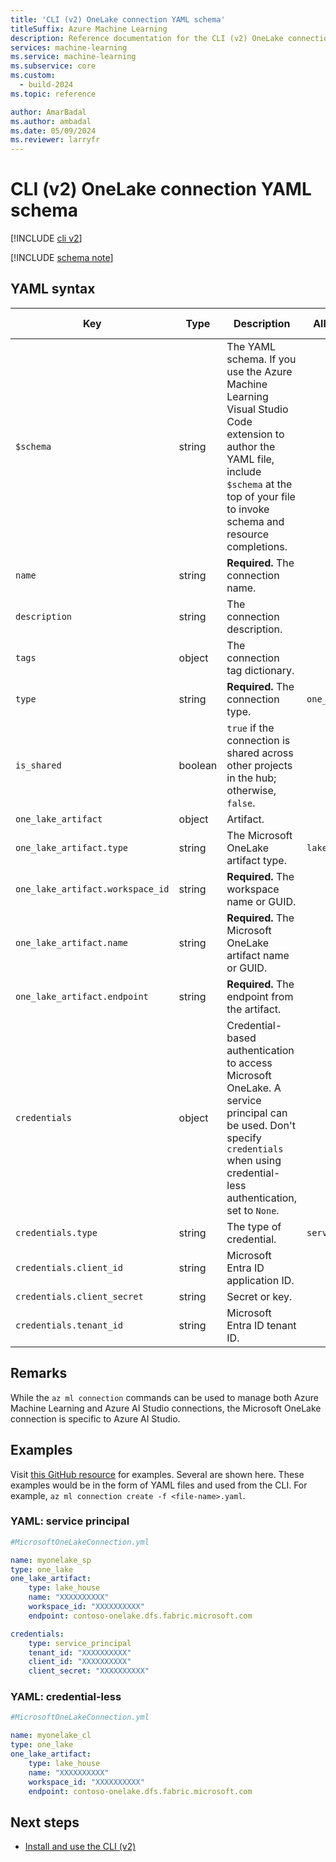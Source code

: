 ```yaml
---
title: 'CLI (v2) OneLake connection YAML schema'
titleSuffix: Azure Machine Learning
description: Reference documentation for the CLI (v2) OneLake connections YAML schema.
services: machine-learning
ms.service: machine-learning
ms.subservice: core
ms.custom:
  - build-2024
ms.topic: reference

author: AmarBadal
ms.author: ambadal
ms.date: 05/09/2024
ms.reviewer: larryfr
---
```


# CLI (v2) OneLake connection YAML schema

[!INCLUDE [cli v2](includes/machine-learning-cli-v2.md)]

[!INCLUDE [schema note](includes/machine-learning-preview-old-json-schema-note.md)]

## YAML syntax

| Key | Type | Description | Allowed values | Default value |
| --- | ---- | ----------- | -------------- | ------------- |
| `$schema` | string | The YAML schema. If you use the Azure Machine Learning Visual Studio Code extension to author the YAML file, include `$schema` at the top of your file to invoke schema and resource completions. | | |
| `name` | string | **Required.** The connection name. | | |
| `description` | string | The connection description. | | |
| `tags` | object | The connection tag dictionary. | | |
| `type` | string | **Required.** The connection type. | `one_lake` | `one_lake` |
| `is_shared` | boolean | `true` if the connection is shared across other projects in the hub; otherwise, `false`. | | `true` |
| `one_lake_artifact` | object | Artifact. | | |
| `one_lake_artifact.type` | string | The Microsoft OneLake artifact type. | `lake_house` | `lake_house` |
| `one_lake_artifact.workspace_id` | string | **Required.** The workspace name or GUID. | | |
| `one_lake_artifact.name` | string | **Required.** The Microsoft OneLake artifact name or GUID. | | |
| `one_lake_artifact.endpoint` | string | **Required.** The endpoint from the artifact. | | |
| `credentials` | object | Credential-based authentication to access Microsoft OneLake. A service principal can be used. Don't specify `credentials` when using credential-less authentication, set to `None`. | | |
| `credentials.type` | string | The type of credential. | `service_principal` | |
| `credentials.client_id` | string | Microsoft Entra ID application ID. | | |
| `credentials.client_secret` | string | Secret or key. | | |
| `credentials.tenant_id` | string | Microsoft Entra ID tenant ID. | | |


## Remarks

While the `az ml connection` commands can be used to manage both Azure Machine Learning and Azure AI Studio connections, the Microsoft OneLake connection is specific to Azure AI Studio.

## Examples

Visit [this GitHub resource]() for examples. Several are shown here. These examples would be in the form of YAML files and used from the CLI. For example, `az ml connection create -f <file-name>.yaml`. 

### YAML: service principal

```yml
#MicrosoftOneLakeConnection.yml

name: myonelake_sp
type: one_lake
one_lake_artifact:
    type: lake_house
    name: "XXXXXXXXXX"
    workspace_id: "XXXXXXXXXX"
    endpoint: contoso-onelake.dfs.fabric.microsoft.com

credentials:
    type: service_principal
    tenant_id: "XXXXXXXXXX"
    client_id: "XXXXXXXXXX"
    client_secret: "XXXXXXXXXX"
```

### YAML: credential-less

```yml
#MicrosoftOneLakeConnection.yml

name: myonelake_cl
type: one_lake
one_lake_artifact:
    type: lake_house
    name: "XXXXXXXXXX"
    workspace_id: "XXXXXXXXXX"
    endpoint: contoso-onelake.dfs.fabric.microsoft.com
```

## Next steps

- [Install and use the CLI (v2)](how-to-configure-cli.md)
